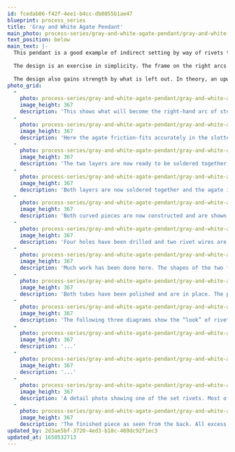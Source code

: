 ```yaml
---
id: fcedab06-f42f-4ee1-b4cc-db8055b1ae47
blueprint: process_series
title: 'Gray and White Agate Pendant'
main_photo: process-series/gray-and-white-agate-pendant/gray-and-white-agate-pendant-main-image.jpg
text_position: below
main_text: |-
  This pendant is a good example of indirect setting by way of rivets through tubing. Two rivet wires and tubes mechanically secure the stone across the back of the pendant (see final photo). From the front, the agate appears as if floating between and framed by two subtly curved sterling edges.  
   
  The design is an exercise in simplicity. The frame on the right arcs just far enough to allow the hole for the chain to be centered such that the pendant hangs straight. 
   
  The design also gains strength by what is left out. In theory, an upward extension of the  left arc could intersect that on the right or create a church-window-shaped peak. However its line does not extend that far. Simply by deletion (by creating implications or leaving room for our imagination to fill the gap), something more engaging is created.
photo_grid:
  -
    photo: process-series/gray-and-white-agate-pendant/gray-and-white-agate-pendant-1.jpg
    image_height: 367
    description: 'This shows what will become the right-hand arc of sterling. It is constructed of two layers. A slot has been pierced through the thinner layer that precisely fits the shape of the agate’s right edge.'
  -
    photo: process-series/gray-and-white-agate-pendant/gray-and-white-agate-pendant-2.jpg
    image_height: 367
    description: 'Here the agate friction-fits accurately in the slotted layer of sterling. It is important to “sneak up” on a precise fit. As I approach this, I repeatedly view the stone in the slot against strong back-lighting to see exactly where the pressure points are, and to avoid taking away too much metal in the wrong places. The slotted layer of sterling is 16 gu. thick (1.29 mm.) and the edge of the stone is recessed into it no more than 1.29 mm.'
  -
    photo: process-series/gray-and-white-agate-pendant/gray-and-white-agate-pendant-3.jpg
    image_height: 367
    description: 'The two layers are now ready to be soldered together. Both curves are exactly the same. Here they are shown tightened together with 5 pieces of steel binding wire. Parenthetically, it is actually good if the outside edges of the two layers are not identical because it provides little “ledges” for the solder to enter the join.'
  -
    photo: process-series/gray-and-white-agate-pendant/gray-and-white-agate-pendant-4.jpg
    image_height: 367
    description: 'Both layers are now soldered together and the agate is again shown friction-fit in place. The solder was “fed” in from the outside edges (not into the slot itself). It is important not to flood the join with solder as any excess would create a rounded fillet within the slot and would spoil the precise fit of the stone. Also shown are two layers prepared for the second half of the framework.'
  -
    photo: process-series/gray-and-white-agate-pendant/gray-and-white-agate-pendant-5.jpg
    image_height: 367
    description: 'Both curved pieces are now constructed and are shown friction-fit to the edges of the agate. I have indicated with black marker where the rivets through tubing will eventually meet the framework.'
  -
    photo: process-series/gray-and-white-agate-pendant/gray-and-white-agate-pendant-6.jpg
    image_height: 367
    description: 'Four holes have been drilled and two rivet wires are shown temporarily in place. The space between the wires and the back surface of the stone is exactly the wall-thickness of the tubing that will need to go there.'
  -
    photo: process-series/gray-and-white-agate-pendant/gray-and-white-agate-pendant-7.jpg
    image_height: 367
    description: 'Much work has been done here. The shapes of the two frames have been subtly tapered and rounded on the outside, the hole for the chain has been pierced (barely visible in this photo), and all surfaces have been polished to a mirror finish. Also shown are two sterling tubes that have been cut to exactly fit the distance and angle between the frames along the rivet wires. The precision of this fit is important because, when the rivets are set, all the tightening must press against the ends of the tubing. No excess pressure can be exerted against the stone itself.'
  -
    photo: process-series/gray-and-white-agate-pendant/gray-and-white-agate-pendant-8.jpg
    image_height: 367
    description: 'Both tubes have been polished and are in place. The precise fit can now be seen (while setting the rivets, all the pressure will be taken on the ends of the tubes). Both rivet wires have been trimmed and the holes on the outer surface of the frames have been tapered slightly wider.'
  -
    photo: process-series/gray-and-white-agate-pendant/gray-and-white-agate-pendant-9.jpg
    image_height: 367
    description: 'The following three diagrams show the “look” of rivet wires that are too long, too short, and just right. Many variables are at work here (the thickness of rivet wire, the extent of taper in the hole, etc.), but a picture is worth a thousand words...'
  -
    photo: process-series/gray-and-white-agate-pendant/gray-and-white-agate-pendant-10.jpg
    image_height: 367
    description: '...'
  -
    photo: process-series/gray-and-white-agate-pendant/gray-and-white-agate-pendant-11.jpg
    image_height: 367
    description: '...'
  -
    photo: process-series/gray-and-white-agate-pendant/gray-and-white-agate-pendant-12.jpg
    image_height: 367
    description: 'A detail photo showing one of the set rivets. Most of the tapping was done with a small ball pein hammer, taking care to center each tap in the middle of the rivet wire. Toward the end of the process, a ball-pein shaped tool is used in the Foredom “jack-hammer” handpiece to flow the metal precisely where needed (marks visible in the photo). Care is taken to not flare the rivet-head too wide up over the surrounding flat surface. At the same time throughout the process, it is important to observe that the rivet hole becomes entirely filled.'
  -
    photo: process-series/gray-and-white-agate-pendant/gray-and-white-agate-pendant-13.jpg
    image_height: 367
    description: 'The finished piece as seen from the back. All excess metal from the rivet heads has been filed off flush to the surface. When carefully polished, there should be no evidence of the rivet head at all (ie: blind rivet). If polished too aggressively, the metal can drag out and show a circle between the rivet and its parent surface.'
updated_by: 2d3ae5bf-3720-4ed3-b18c-469dc92f1ec3
updated_at: 1650532713
---
```

